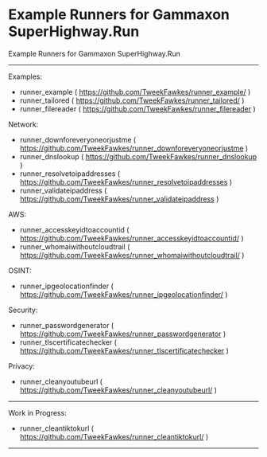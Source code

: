# Example Runners for Gammaxon SuperHighway.Run

Example Runners for Gammaxon SuperHighway.Run

---

Examples:
- runner_example ( https://github.com/TweekFawkes/runner_example/ )
- runner_tailored ( https://github.com/TweekFawkes/runner_tailored/ )
- runner_filereader ( https://github.com/TweekFawkes/runner_filereader )

Network:
- runner_downforeveryoneorjustme ( https://github.com/TweekFawkes/runner_downforeveryoneorjustme )
- runner_dnslookup ( https://github.com/TweekFawkes/runner_dnslookup )
- runner_resolvetoipaddresses ( https://github.com/TweekFawkes/runner_resolvetoipaddresses  )
- runner_validateipaddress ( https://github.com/TweekFawkes/runner_validateipaddress )

AWS:
- runner_accesskeyidtoaccountid ( https://github.com/TweekFawkes/runner_accesskeyidtoaccountid/ )
- runner_whomaiwithoutcloudtrail ( https://github.com/TweekFawkes/runner_whomaiwithoutcloudtrail/ )

OSINT:
- runner_ipgeolocationfinder ( https://github.com/TweekFawkes/runner_ipgeolocationfinder/ )

Security:
- runner_passwordgenerator ( https://github.com/TweekFawkes/runner_passwordgenerator )
- runner_tlscertificatechecker ( https://github.com/TweekFawkes/runner_tlscertificatechecker )

Privacy:
- runner_cleanyoutubeurl ( https://github.com/TweekFawkes/runner_cleanyoutubeurl/ )

---

Work in Progress:
- runner_cleantiktokurl ( https://github.com/TweekFawkes/runner_cleantiktokurl/ )

---

